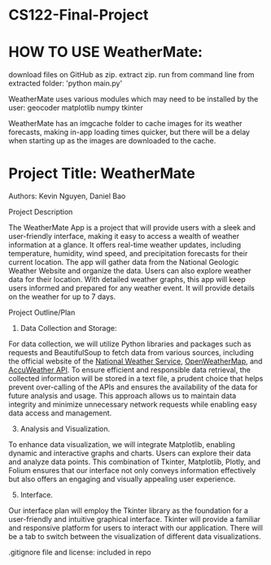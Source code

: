 # CS122-Final-Project

# HOW TO USE WeatherMate:
download files on GitHub as zip.
extract zip.
run from command line from extracted folder:
'python main.py'

WeatherMate uses various modules which may need to be installed by the user:
geocoder
matplotlib
numpy
tkinter

WeatherMate has an imgcache folder to cache images for its weather forecasts, making in-app loading times quicker, but there will be a delay when starting up as the images are downloaded to the cache.

# Project Title: WeatherMate

Authors: Kevin Nguyen, Daniel Bao

Project Description 

The WeatherMate App is a project that will provide users with a sleek and user-friendly interface, making it easy to access a wealth of weather information at a glance. It offers real-time weather updates, including temperature, humidity, wind speed, and precipitation forecasts for their current location. The app will gather data from the National Geologic Weather Website and organize the data. Users can also explore weather data for their location. With detailed weather graphs, this app will keep users informed and prepared for any weather event. It will provide details on the weather for up to 7 days. 

Project Outline/Plan
1. Data Collection and Storage:

For data collection, we will utilize Python libraries and packages such as requests and BeautifulSoup to fetch data from various sources, including the official website of the [National Weather Service](https://www.weather.gov/documentation/services-web-api), [OpenWeatherMap](https://openweathermap.org/api), and [AccuWeather API](https://developer.accuweather.com/user/register). To ensure efficient and responsible data retrieval, the collected information will be stored in a text file, a prudent choice that helps prevent over-calling of the APIs and ensures the availability of the data for future analysis and usage. This approach allows us to maintain data integrity and minimize unnecessary network requests while enabling easy data access and management.

3. Analysis and Visualization.

To enhance data visualization, we will integrate Matplotlib, enabling dynamic and interactive graphs and charts. Users can explore their data and analyze data points. This combination of Tkinter, Matplotlib, Plotly, and Folium ensures that our interface not only conveys information effectively but also offers an engaging and visually appealing user experience.

5. Interface.

Our interface plan will employ the Tkinter library as the foundation for a user-friendly and intuitive graphical interface. Tkinter will provide a familiar and responsive platform for users to interact with our application. There will be a tab to switch between the visualization of different data visualizations. 

.gitignore file and license: included in repo
